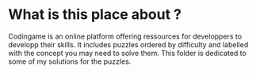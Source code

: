 # What is this place about ?

Codingame is an online platform offering ressources for developpers to developp their skills.
It includes puzzles ordered by difficulty and labelled with the concept you may need to solve them.
This folder is dedicated to some of my solutions for the puzzles.
